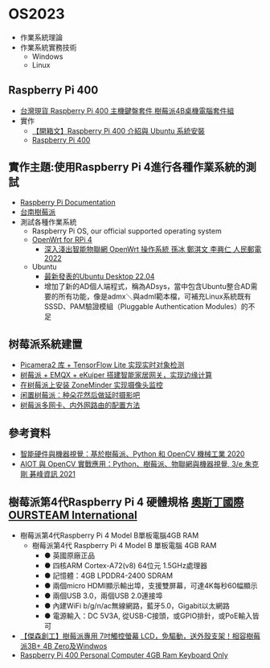 # OS2023
- 作業系統理論
- 作業系統實務技術
  - Windows 
  - Linux 

## Raspberry Pi 400
- [台灣現貨 Raspberry Pi 400 主機鍵盤套件 樹莓派4B桌機電腦套件組](https://shopee.tw/%E5%8F%B0%E7%81%A3%E7%8F%BE%E8%B2%A8-Raspberry-Pi-400-%E4%B8%BB%E6%A9%9F%E9%8D%B5%E7%9B%A4%E5%A5%97%E4%BB%B6-%E6%A8%B9%E8%8E%93%E6%B4%BE4B%E6%A1%8C%E6%A9%9F%E9%9B%BB%E8%85%A6%E5%A5%97%E4%BB%B6%E7%B5%84-i.143152281.5970532814)
- 實作
  - [【開箱文】Raspberry Pi 400 介紹與 Ubuntu 系統安裝](https://www.circuspi.com/index.php/2021/02/09/raspberry-pi-400-ubuntu/)
  - [Raspberry Pi 400](https://www.raspberrypi.com/products/raspberry-pi-400/)
## 實作主題:使用Raspberry Pi 4進行各種作業系統的測試
- [Raspberry Pi Documentation](https://www.raspberrypi.com/documentation/computers/os.html)
- [台南樹莓派](https://www.facebook.com/206573796608093/posts/623259521606183/)
- 測試各種作業系統
  - Raspberry Pi OS, our official supported operating system
  - [OpenWrt for RPi 4](https://github.com/damianperera/openwrt-rpi)
    - [深入淺出智能物聯網 OpenWrt 操作系統 孫冰 鄭淇文 李興仁 人民郵電 2022](https://www.tenlong.com.tw/products/9787115586230?list_name=lv)
  - Ubuntu
    - [最新發表的Ubuntu Desktop 22.04](https://www.ithome.com.tw/review/150668?fbclid=IwAR3j-s9R42Xv-uUG-ljf9yMhHJBhlcIIhlOIV4Yi2Y6Wu9j6cEZtB_te5cA)
    - 增加了新的AD個人端程式，稱為ADsys，當中包含Ubuntu整合AD需要的所有功能，像是admx＼與adml範本檔，可補充Linux系統既有SSSD、PAM驗證模組（Pluggable Authentication Modules）的不足
## 树莓派系統建置  
- [Picamera2 库 + TensorFlow Lite 实现实时对象检测](https://shumeipai.nxez.com/2022/05/16/using-the-picamera2-library-with-tensorflow-lite.html)
- [树莓派 + EMQX + eKuiper 搭建智能家居网关，实现边缘计算](https://shumeipai.nxez.com/2022/09/27/raspberry-pi-emqx-ekuiper-to-build-a-smart-home-gateway.html?fbclid=IwAR3rbv96KMHDGrwMu8u20HdXxP0eHRgEBXg4HP_DWhZPeUhhkln4d8i5uno)
- [在树莓派上安装 ZoneMinder 实现摄像头监控](https://shumeipai.nxez.com/2022/10/29/install-zoneminder-on-the-raspberry-pi-for-camera-surveillance.html)
- [闲置树莓派：种朵花然后做延时摄影吧](https://shumeipai.nxez.com/2022/05/18/plant-a-flower-and-do-time-lapse-photography.html)
- [树莓派多网卡、内外网路由的配置方法](https://shumeipai.nxez.com/2022/06/11/raspberry-pi-internal-and-external-network-routing-configuration.html)

## 參考資料
- [智能硬件與機器視覺：基於樹莓派、Python 和 OpenCV  機械工業 2020](https://www.tenlong.com.tw/products/9787111667698?list_name=rd)
- [AIOT 與 OpenCV 實戰應用：Python、樹莓派、物聯網與機器視覺, 3/e 朱克剛 碁峰資訊 2021]()
## 樹莓派第4代Raspberry Pi 4 硬體規格 [奧斯丁國際 OURSTEAM International](https://shopee.tw/oursteamtw?shopCollection=16719189#product_list)
- 樹莓派第4代Raspberry Pi 4 Model B單板電腦4GB RAM
  - 樹莓派第4代 Raspberry Pi 4 Model B 單板電腦 4GB RAM
    - ● 英國原廠正品
    - ● 四核ARM Cortex-A72(v8) 64位元 1.5GHz處理器
    - ● 記憶體：4GB LPDDR4-2400 SDRAM
    - ● 兩個micro HDMI顯示輸出埠，支援雙屏幕，可達4K每秒60幅顯示
    - ● 兩個USB 3.0，兩個USB 2.0連接埠
    - ● 內建WiFi b/g/n/ac無線網路，藍牙5.0，Gigabit以太網路
    - ● 電源輸入：DC 5V3A, 從USB-C接頭，或GPIO排針，或PoE輸入皆可 
- [【傑森創工】樹莓派專用 7吋觸控螢幕 LCD，免驅動，送外殼支架！相容樹莓派3B+ 4B Zero及Windwos](https://shopee.tw/%E3%80%90%E5%82%91%E6%A3%AE%E5%89%B5%E5%B7%A5%E3%80%91%E6%A8%B9%E8%8E%93%E6%B4%BE%E5%B0%88%E7%94%A8-7%E5%90%8B%E8%A7%B8%E6%8E%A7%E8%9E%A2%E5%B9%95-LCD%EF%BC%8C%E5%85%8D%E9%A9%85%E5%8B%95%EF%BC%8C%E9%80%81%E5%A4%96%E6%AE%BC%E6%94%AF%E6%9E%B6%EF%BC%81%E7%9B%B8%E5%AE%B9%E6%A8%B9%E8%8E%93%E6%B4%BE3B-4B-Zero%E5%8F%8AWindwos-i.20917936.4525416842?sp_atk=34b84a3e-53ec-4d9b-afbd-275677ccd4d7&xptdk=34b84a3e-53ec-4d9b-afbd-275677ccd4d7)
- [Raspberry Pi 400 Personal Computer 4GB Ram Keyboard Only](https://www.ebay.com/itm/225251853795?norover=1&mkevt=1&mkrid=21581-161791-616585-7&mkcid=2&itemid=225251853795&targetid=294505072980&device=c&mktype=pla&googleloc=1012818&poi=&campaignid=18186401898&mkgroupid=138461982937&rlsatarget=pla-294505072980&abcId=&merchantid=119648210&gclid=CjwKCAiAhKycBhAQEiwAgf19ejEaV_udAJdMWaQ1dNiT8W3i61d4PKpAoQYHgyiGDKuQgFH6tpHR-BoCuMQQAvD_BwE)

